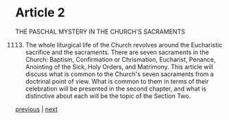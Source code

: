 # Article 2

THE PASCHAL MYSTERY IN THE CHURCH'S SACRAMENTS

1113. The whole liturgical life of the Church revolves around the Eucharistic sacrifice and the sacraments. There are seven sacraments in the Church: Baptism, Confirmation or Chrismation, Eucharist, Penance, Anointing of the Sick, Holy Orders, and Matrimony. This article will discuss what is common to the Church's seven sacraments from a doctrinal point of view. What is common to them in terms of their celebration will be presented in the second chapter, and what is distinctive about each will be the topic of the Section Two.

[previous](https://github.com/Tenari/non-fiction/blob/master/catechism/__P2Y.md) | [next](https://github.com/Tenari/non-fiction/blob/master/catechism/__P30.md)